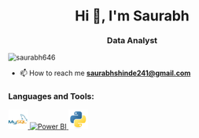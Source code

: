 <h1 align="center">Hi 👋, I'm Saurabh</h1>
<h3 align="center">Data Analyst</h3>

<p align="left"> <img src="https://komarev.com/ghpvc/?username=saurabh646&label=Profile%20views&color=0e75b6&style=flat" alt="saurabh646" /> </p>

- 📫 How to reach me **saurabhshinde241@gmail.com**

<p align="left">
</p>

<h3 align="left">Languages and Tools:</h3>
<p align="left"> 
    <a href="https://www.mysql.com/" target="_blank" rel="noreferrer"> 
        <img src="https://raw.githubusercontent.com/devicons/devicon/master/icons/mysql/mysql-original-wordmark.svg" alt="MySQL" width="40" height="40"/> 
    </a> 
    <a href="https://powerbi.microsoft.com/en-au/" target="_blank" rel="noreferrer"> 
        <img src="https://raw.githubusercontent.com/PowerBI/powerbi-docs/main/static/media/logo.svg" alt="Power BI" width="40" height="40"/> 
    </a> 
    <a href="https://www.python.org" target="_blank" rel="noreferrer"> 
        <img src="https://raw.githubusercontent.com/devicons/devicon/master/icons/python/python-original.svg" alt="Python" width="40" height="40"/> 
    </a>
</p>
